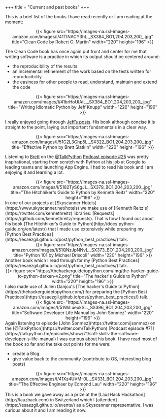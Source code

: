 +++
title = "Current and past books"
+++

This is a brief list of the books I have read recently or I am reading at the moment:

<center>{{< figure src="https://images-na.ssl-images-amazon.com/images/I/41TINACY3hL._SX384_BO1,204,203,200_.jpg" title="Clean Code by Robert C. Martin" width="220" height="196" >}}</center>

The Clean Code book has once again put front and center for me that writing software is a practice in which its output should be centered around:

  - the reproducibility of the results
  - an incremental refinement of the work based on the tests written for reproducibility
  - the easiness for other people to read, understand, maintain and extend the code

<center>{{< figure src="https://images-na.ssl-images-amazon.com/images/I/41brHoUIAiL._SX384_BO1,204,203,200_.jpg" title="Writing Idiomatic Python by Jeff Knupp" width="220" height="196" >}}</center>


I really enjoyed going through [Jeff’s posts](https://jeffknupp.com/blog/archives/). His book although concise it is straight to the point, laying out important fundamentals in a clear way.

<center>{{< figure src="https://images-na.ssl-images-amazon.com/images/I/51G2L3Ghp5L._SX322_BO1,204,203,200_.jpg" title="Effective Python by Brett Slatkin" width="220" height="196" >}}</center>

Listening to [Brett](https://twitter.com/haxor) on the [@TalkPython](https://twitter.com/TalkPython) [Podcast episode #25](https://talkpython.fm/episodes/show/25/effective-python) was pretty inspirational, starting from scratch with Python at his job at Google to leading teams and launching App Engine. I had to read his book and I am enjoying it and learning a lot.

<center>{{< figure src="https://images-na.ssl-images-amazon.com/images/I/5182TyS6gJL._SX379_BO1,204,203,200_.jpg" title="The Hitchhiker's Guide to Python by Kenneth Reitz" width="220" height="196" >}}</center>
In one of our projects at [Skyscanner Hotels](https://www.skyscanner.net/hotels) we make use of [Kenneth Reitz's](https://twitter.com/kennethreitz) libraries: [Requests](https://github.com/kennethreitz/requests). That is how I found out about his book [The Hitchhiker’s Guide to Python](http://docs.python-guide.org/en/latest/) that I made use extensively while preparing my [Python Best Practices](https://esaezgil.github.io/post/python_best_practices/) talk.

<center>{{< figure src="https://images-na.ssl-images-amazon.com/images/I/51QNzJpNNvL._SX373_BO1,204,203,200_.jpg" title="Python 101 by Michael Driscoll" width="220" height="196" >}}</center>
Another book which I read through for my [Python Best Practices](https://esaezgil.github.io/post/python_best_practices/) talk.
<center>{{< figure src="https://thehackerguidetopython.com/img/the-hacker-guide-to-python-darken-v2.png" title="The hacker's Guide to Python" width="220" height="196" >}}</center>
I also made use of Julien Danjou's [The hacker's Guide to Python](https://thehackerguidetopython.com/) for preparing the [Python Best Practices](https://esaezgil.github.io/post/python_best_practices/) talk.

<center>{{< figure src="https://images-na.ssl-images-amazon.com/images/I/51WiLueukSL._SX396_BO1,204,203,200_.jpg" title="Software Developer Life Manual by John Sonmez" width="220" height="196" >}}</center>
Again listening to episode [John Sonmez](https://twitter.com/jsonmez) on the [@TalkPython](https://twitter.com/TalkPython) [Podcast episode #71](https://talkpython.fm/episodes/show/71/soft-skills-the-software-developer-s-life-manual) I was curious about his book. I have read most of the book so far and the take out points for me were:

  - create a Blog
  - give value back to the community (contribute to OS, interesting blog posts)

<center>{{< figure src="https://images-na.ssl-images-amazon.com/images/I/41Xz4UVM-0L._SX331_BO1,204,203,200_.jpg" title="The Effective Engineer by Edmond Lau" width="220" height="196" >}}</center>
This is a book we gave away as a prize at the [LauzHack Hackathon](http://lauzhack.com) in Switzerland which I [attended](https://esaezgil.github.io/events/) as a Skyscanner representative. I was curious about it and I am reading it now.

